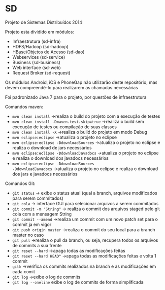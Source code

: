 SD
==

Projeto de Sistemas Distribuídos 2014


Projeto esta dividido em módulos:
* Infraestrutura (sd-infra)
* HDFS/Hadoop (sd-hadoop)
* HBase/Objetos de Acesso (sd-dao)
* Webservices (sd-service)
* Business (sd-business)
* Web interface (sd-web)
* Request Broker (sd-request)
  
Os módulos Android, iOS e PhoneGap não utilizarão deste repositório, mas devem compreendê-lo para realizarem as chamadas necessárias

Foi padronizado Java 7 para o projeto, por questões de infraestrutura

Comandos maven:
* <code>mvn clean install</code> ->realiza o build do projeto com a execução de testes
* <code>mvn clean install -Dmaven.test.skip=true</code> ->realiza o build sem execução de testes ou compilação de suas classes
* <code>mvn clean install -X</code> ->realiza o build do projeto em modo Debug
* <code>mvn eclipse:eclipse</code> ->atualiza o projeto no eclipse
* <code>mvn eclipse:eclipse -DdownloadSources</code> ->atualiza o projeto no eclipse e realiza o download de jars necessários
* <code>mvn eclipse:eclipse -DdownloadJavadocs</code> ->atualiza o projeto no eclipse e realiza o download dos javadocs necessários
* <code>mvn eclipse:eclipse -DdownloadSources -DdownloadJavadocs</code> ->atualiza o projeto no eclipse e realiza o download dos jars e javadocs necessários
  
Comandos Git:
* <code>git status</code> -> exibe o status atual (qual a branch, arquivos modificados para serem commitados)
* <code>git cola</code> -> interface GUI para selecionar arquivos a serem commitados
* <code>git commit -m "String"</code> -> realiza o commit dos arquivos staged pelo git cola com a mensagem String
* <code>git commit --amend</code> ->realiza um commit com um novo patch set para o commit ja em vigor
* <code>git push origin master</code> ->realiza o commit do seu local para a branch master no caso
* <code>git pull</code> ->realiza o pull da branch, ou seja, recupera todos os arquivos de commits a sua frente
* <code>git reset --hard</code> ->apaga todas as modificações feitas
* <code>git reset --hard HEAD^</code> ->apaga todas as modificações feitas e volta 1 commit
* <code>gitk</code> ->verifica os commits realizados na branch e as modificações em cada comit
* <code>git log</code> ->exibe o log de commits
* <code>git log --oneline</code> exibe o log de commits de forma simplificada
